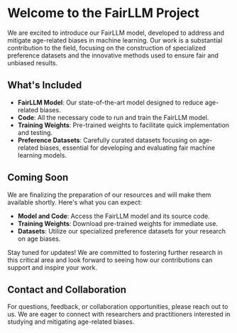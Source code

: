 # Welcome to the FairLLM Project

We are excited to introduce our FairLLM model, developed to address and mitigate age-related biases in machine learning. Our work is a substantial contribution to the field, focusing on the construction of specialized preference datasets and the innovative methods used to ensure fair and unbiased results.

## What's Included

- **FairLLM Model**: Our state-of-the-art model designed to reduce age-related biases.
- **Code**: All the necessary code to run and train the FairLLM model.
- **Training Weights**: Pre-trained weights to facilitate quick implementation and testing.
- **Preference Datasets**: Carefully curated datasets focusing on age-related biases, essential for developing and evaluating fair machine learning models.

## Coming Soon

We are finalizing the preparation of our resources and will make them available shortly. Here's what you can expect:

- **Model and Code**: Access the FairLLM model and its source code.
- **Training Weights**: Download pre-trained weights for immediate use.
- **Datasets**: Utilize our specialized preference datasets for your research on age biases.

Stay tuned for updates! We are committed to fostering further research in this critical area and look forward to seeing how our contributions can support and inspire your work.

## Contact and Collaboration

For questions, feedback, or collaboration opportunities, please reach out to us. We are eager to connect with researchers and practitioners interested in studying and mitigating age-related biases.
